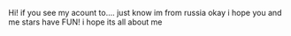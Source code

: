 Hi! if you see my acount
to.... just know im from russia
okay i hope you and me stars have FUN!
i hope its all about me

